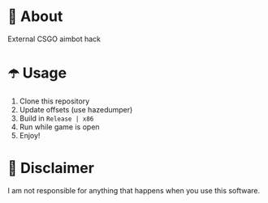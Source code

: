 # 👾 About
External CSGO aimbot hack

# ☂️ Usage
1. Clone this repository
2. Update offsets (use hazedumper)
3. Build in `Release | x86`
4. Run while game is open
5. Enjoy!

# 🗿 Disclaimer
I am not responsible for anything that happens when you use this software.
